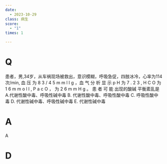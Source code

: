 ```yaml
---
date:
  - 2023-10-29
class: 病生
score:
  - "1"
times: 1

---
```



# Q
患者，男,34岁，从车祸现场被救出，意识模糊，呼吸急促，四肢冰冷，心率为114次/min, 血 压 为 8 3 / 4 5 m m l l g ，血 气 分 析 显 示 p H 为 7 . 2 3 , H C O 为 1 6 m m o l l , P a c O ， 为 2 6 m m H g 。 患 者 可 能 出现的酸碱 平衡紊乱是
A.代谢性酸中毒、呼吸性碱中毒 B. 代谢性酸中毒、呼吸性酸中毒
C. 呼吸性酸中毒 D. 代谢性碱中毒、呼吸性碱中毒
E. 代谢性碱中毒


# A
A





# D